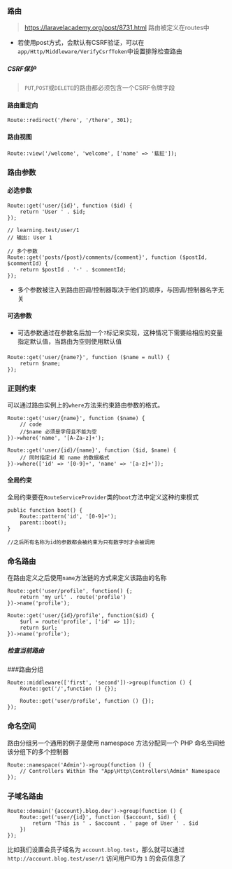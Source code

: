 ### 路由

> https://laravelacademy.org/post/8731.html
> 路由被定义在routes中

* 若使用post方式，会默认有CSRF验证，可以在`app/Http/Middleware/VerifyCsrfToken`中设置排除检查路由

##### CSRF保护
> `PUT`,`POST`或`DELETE`的路由都必须包含一个CSRF令牌字段


#### 路由重定向
`Route::redirect('/here', '/there', 301);`

#### 路由视图
`Route::view('/welcome', 'welcome', ['name' => '鈜鉝']);`

### 路由参数
#### 必选参数
	
	Route::get('user/{id}', function ($id) {
		return 'User ' . $id;
	});
	
	// learning.test/user/1
	// 输出: User 1
	
	// 多个参数
	Route::get('posts/{post}/comments/{comment}', function ($postId, $commentId) {
	    return $postId . '-' . $commentId;
	});

* 多个参数被注入到路由回调/控制器取决于他们的顺序，与回调/控制器名字无关

#### 可选参数

* 可选参数通过在参数名后加一个`?`标记来实现，这种情况下需要给相应的变量指定默认值，当路由为空则使用默认值

####
	Route::get('user/{name?}', function ($name = null) {
		return $name;
	});


### 正则约束
可以通过路由实例上的`where`方法来约束路由参数的格式。

	Route::get('user/{name}', function ($name) {
		// code
		//$name 必须是字母且不能为空
	})->where('name', '[A-Za-z]+');
	
	Route::get('user/{id}/{name}', function ($id, $name) {
		// 同时指定id 和 name 的数据格式
	})->where(['id' => '[0-9]+', 'name' => '[a-z]+']);

#### 全局约束
全局约束要在`RouteServiceProvider`类的`boot`方法中定义这种约束模式
	
	public function boot() {
		Route::pattern('id', '[0-9]+');
		parent::boot();
	}
	
	//之后所有名称为id的参数都会被约束为只有数字时才会被调用

### 命名路由
在路由定义之后使用`name`方法链的方式来定义该路由的名称
	
	Route::get('user/profile', function() {;
		return 'my url' . route('profile')
	})->name('profile');
	
	Route::get('user/{id}/profile', function($id) {
		$url = route('profile', ['id' => 1]);
		return $url;
	})->name('profile');


##### 检查当前路由
###路由分组
	
	Route::middleware(['first', 'second'])->group(function () {
		Route::get('/',function () {});
		
		Route::get('user/profile', function () {});
	});

### 命名空间
路由分组另一个通用的例子是使用 namespace 方法分配同一个 PHP 命名空间给该分组下的多个控制器

	Route::namespace('Admin')->group(function () {
    	// Controllers Within The "App\Http\Controllers\Admin" Namespace
	});

### 子域名路由

	Route::domain('{account}.blog.dev')->group(function () {
		Route::get('user/{id}', function ($account, $id) {
			return 'This is ' . $account . ' page of User ' . $id
		})
	});
	
比如我们设置会员子域名为 `account.blog.test`，那么就可以通过 `http://account.blog.test/user/1` 访问用户ID为 `1` 的会员信息了